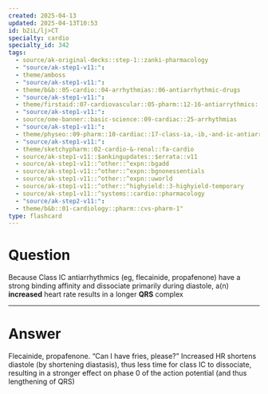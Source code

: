```yaml
---
created: 2025-04-13
updated: 2025-04-13T10:53
id: b2iL/lj>CT
specialty: cardio
specialty_id: 342
tags:
  - source/ak-original-decks::step-1::zanki-pharmacology
  - "source/ak-step1-v11:": 
  - theme/amboss
  - "source/ak-step1-v11:": 
  - theme/b&b::05-cardio::04-arrhythmias::06-antiarrhythmic-drugs
  - "source/ak-step1-v11:": 
  - theme/firstaid::07-cardiovascular::05-pharm::12-16-antiarrythmics::12-class-1-sodium-channel-blockers
  - "source/ak-step1-v11:": 
  - source/ome-banner::basic-science::09-cardiac::25-arrhythmias
  - "source/ak-step1-v11:": 
  - theme/physeo::09-pharm::10-cardiac::17-class-ia,-ib,-and-ic-antiarrhythmics
  - "source/ak-step1-v11:": 
  - theme/sketchypharm::02-cardio-&-renal::fa-cardio
  - source/ak-step1-v11::$ankingupdates::$errata::v11
  - source/ak-step1-v11::^other::^expn::bgadd
  - source/ak-step1-v11::^other::^expn::bgnonessentials
  - source/ak-step1-v11::^other::^expn::uworld
  - source/ak-step1-v11::^other::^highyield::3-highyield-temporary
  - source/ak-step1-v11::^systems::cardio::pharmacology
  - "source/ak-step2-v11:": 
  - theme/b&b::01-cardiology::pharm::cvs-pharm-1"
type: flashcard
---
```


# Question
Because Class IC antiarrhythmics (eg, flecainide, propafenone) have a strong binding affinity and dissociate primarily during diastole, a(n) **increased** heart rate results in a longer **QRS** complex

---

# Answer
Flecainide, propafenone.  “Can I have fries, please?”  Increased HR shortens diastole (by shortening diastasis), thus less time for class IC to dissociate, resulting in a stronger effect on phase 0 of the action potential (and thus lengthening of QRS)